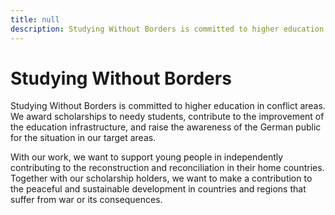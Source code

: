 ```yaml
---
title: null
description: Studying Without Borders is committed to higher education in conflict areas. We award scholarships to needy students, contribute to the improvement of the education infrastructure, and raise the awareness of the German public for the situation in our target areas.
---
```


# Studying Without Borders

Studying Without Borders is committed to higher education in conflict areas. We award scholarships to needy students, contribute to the improvement of the education infrastructure, and raise the awareness of the German public for the situation in our target areas.

With our work, we want to support young people in independently contributing to the reconstruction and reconciliation in their home countries. Together with our scholarship holders, we want to make a contribution to the peaceful and sustainable development in countries and regions that suffer from war or its consequences.
